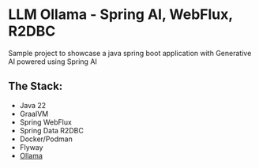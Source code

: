 # LLM Ollama - Spring AI, WebFlux, R2DBC

Sample project to showcase a java spring boot application with Generative AI powered using Spring AI

## The Stack:
- Java 22
- GraalVM
- Spring WebFlux
- Spring Data R2DBC
- Docker/Podman
- Flyway
- [Ollama](https://ollama.com)

